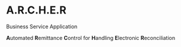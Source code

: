 # A.R.C.H.E.R
 Business Service Application


**A**utomated **R**emittance **C**ontrol for **H**andling **E**lectronic **R**econciliation
